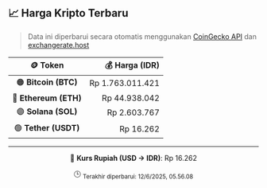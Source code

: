 

<!-- HARGA_KRIPTO -->
## 📈 Harga Kripto Terbaru

> Data ini diperbarui secara otomatis menggunakan [CoinGecko API](https://www.coingecko.com/) dan [exchangerate.host](https://exchangerate.host/)

<div align="center">

| 🪙 Token | 💰 Harga (IDR) |
|:------:|---------------:|
| 🟠 **Bitcoin (BTC)**   | Rp 1.763.011.421 |
| 🔵 **Ethereum (ETH)**  | Rp 44.938.042 |
| 🟣 **Solana (SOL)**    | Rp 2.603.767 |
| 🟢 **Tether (USDT)**   | Rp 16.262 |

---

💱 **Kurs Rupiah (USD → IDR)**: Rp 16.262

🕒 <sub>Terakhir diperbarui: 12/6/2025, 05.56.08</sub>

</div>
<!-- /HARGA_KRIPTO -->